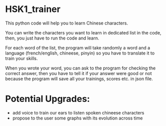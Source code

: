 # HSK1_trainer

This python code will help you to learn Chinese characters.

You can write the characters you want to learn in dedicated list in the code, then, you just have to run the code and learn.

For each word of the list, the program will take randomly a word and a language (french/english, chineese, pinyin) so you have to translate it to train your skills.

When you wrote your word, you can ask to the program for checking the correct answer, then you have to tell it if your answer were good or not because the program will save all your trainings, scores etc. in json file.

# Potential Upgrades:
- add voice to train our ears to listen spoken chineese characters
- propose to the user some graphs with its evolution across time
